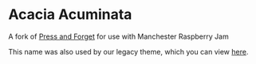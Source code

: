 # Acacia Acuminata
A fork of [Press and Forget](https://github.com/secretimbecile/pressandforget) for use with Manchester Raspberry Jam

This name was also used by our legacy theme, which you can view [here](https://github.com/McrRaspJam/acacia-acuminata-legacy).
